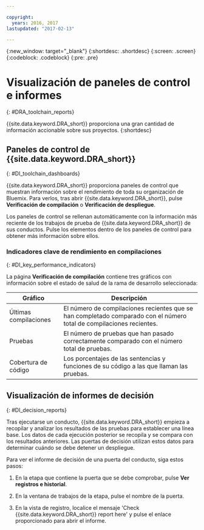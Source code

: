 ```yaml
---

copyright:
  years: 2016, 2017
lastupdated: "2017-02-13"

---
```


{:new_window: target="_blank"}
{:shortdesc: .shortdesc}
{:screen: .screen}
{:codeblock: .codeblock}
{:pre: .pre}

# Visualización de paneles de control e informes
{: #DRA_toolchain_reports}

{{site.data.keyword.DRA_short}} proporciona una gran cantidad de información accionable sobre sus proyectos.
{:shortdesc}

## Paneles de control de {{site.data.keyword.DRA_short}}    
{: #DI_toolchain_dashboards}

{{site.data.keyword.DRA_short}} proporciona paneles de control que muestran información sobre el rendimiento de toda su organización de Bluemix. Para verlos, tras abrir {{site.data.keyword.DRA_short}}, pulse **Verificación de compilación** o **Verificación de despliegue**.

Los paneles de control se rellenan automáticamente con la información más reciente de los trabajos de prueba de {{site.data.keyword.DRA_short}} de sus conductos. Pulse los elementos dentro de los paneles de control para obtener más información sobre ellos.

### Indicadores clave de rendimiento en compilaciones    
{: #DI_key_performance_indicators}

La página **Verificación de compilación** contiene tres gráficos con información sobre el estado de salud de la rama de desarrollo seleccionada:

<table>
<thead>
<tr>
<th>Gráfico</th>
<th>Descripción</th>
</tr>
</thead>

<tbody>
<tr>
<td>Últimas compilaciones</td>
<td>El número de compilaciones recientes que se han completado comparado con el número total de compilaciones recientes.</td>
</tr>
<tr>
<td>Pruebas</td>
<td>El número de pruebas que han pasado correctamente comparado con el número total de pruebas.</td>
</tr>
<tr>
<td>Cobertura de código</td>
<td>Los porcentajes de las sentencias y funciones de su código a las que llaman las pruebas.</td>
</tr>
</tbody></table>

## Visualización de informes de decisión    
{: #DI_decision_reports}

Tras ejecutarse un conducto, {{site.data.keyword.DRA_short}} empieza a recopilar y analizar los resultados de las pruebas para establecer una línea base. Los datos de cada ejecución posterior se recopila y se compara con los resultados anteriores. Las puertas de decisión utilizan estos datos para determinar cuándo se debe detener un despliegue. 

Para ver el informe de decisión de una puerta del conducto, siga estos pasos:

   1. En la etapa que contiene la puerta que se debe comprobar, pulse **Ver registros e historial**.

   2. En la ventana de trabajos de la etapa, pulse el nombre de la puerta.

   3. En la vista de registro, localice el mensaje 'Check {{site.data.keyword.DRA_short}} report here' y pulse el enlace proporcionado para abrir el informe.
